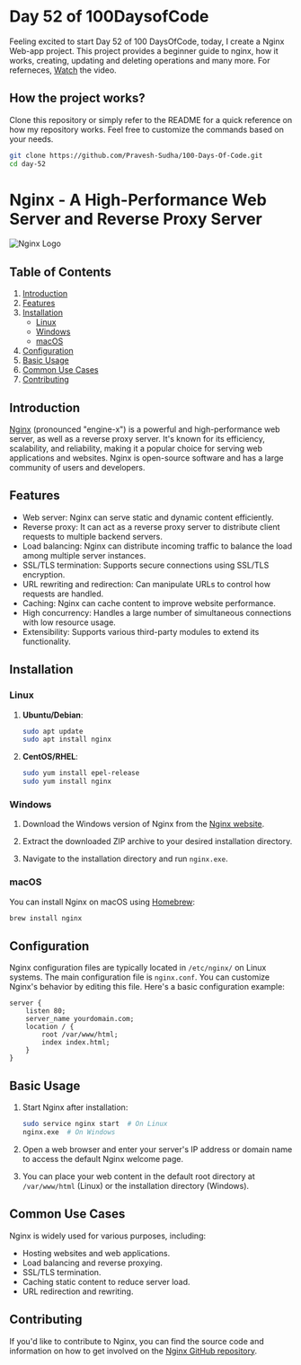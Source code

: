 # Day 52 of 100DaysofCode

Feeling excited to start Day 52 of 100 DaysOfCode, today, I create a Nginx Web-app project. This project provides a beginner guide to nginx, how it works, creating, updating and deleting operations and many more. For referneces, [Watch](https://youtu.be/J6mDkcqU_ZE?si=U_XznDhuURGSZPdV) the video.

## How the project works?

Clone this repository or simply refer to the README for a quick reference on how my repository works. Feel free to customize the commands based on your needs.

```bash
git clone https://github.com/Pravesh-Sudha/100-Days-Of-Code.git
cd day-52
```

# Nginx - A High-Performance Web Server and Reverse Proxy Server

![Nginx Logo](https://nginx.org/nginx.png)

## Table of Contents
1. [Introduction](#introduction)
2. [Features](#features)
3. [Installation](#installation)
   - [Linux](#linux)
   - [Windows](#windows)
   - [macOS](#macos)
4. [Configuration](#configuration)
5. [Basic Usage](#basic-usage)
6. [Common Use Cases](#common-use-cases)
7. [Contributing](#contributing)

## Introduction

[Nginx](https://nginx.org/) (pronounced "engine-x") is a powerful and high-performance web server, as well as a reverse proxy server. It's known for its efficiency, scalability, and reliability, making it a popular choice for serving web applications and websites. Nginx is open-source software and has a large community of users and developers.

## Features

- Web server: Nginx can serve static and dynamic content efficiently.
- Reverse proxy: It can act as a reverse proxy server to distribute client requests to multiple backend servers.
- Load balancing: Nginx can distribute incoming traffic to balance the load among multiple server instances.
- SSL/TLS termination: Supports secure connections using SSL/TLS encryption.
- URL rewriting and redirection: Can manipulate URLs to control how requests are handled.
- Caching: Nginx can cache content to improve website performance.
- High concurrency: Handles a large number of simultaneous connections with low resource usage.
- Extensibility: Supports various third-party modules to extend its functionality.

## Installation

### Linux

1. **Ubuntu/Debian**:

   ```bash
   sudo apt update
   sudo apt install nginx
   ```

2. **CentOS/RHEL**:

   ```bash
   sudo yum install epel-release
   sudo yum install nginx
   ```

### Windows

1. Download the Windows version of Nginx from the [Nginx website](https://nginx.org/en/download.html).

2. Extract the downloaded ZIP archive to your desired installation directory.

3. Navigate to the installation directory and run `nginx.exe`.

### macOS

You can install Nginx on macOS using [Homebrew](https://brew.sh/):

```bash
brew install nginx
```

## Configuration

Nginx configuration files are typically located in `/etc/nginx/` on Linux systems. The main configuration file is `nginx.conf`. You can customize Nginx's behavior by editing this file. Here's a basic configuration example:

```nginx
server {
    listen 80;
    server_name yourdomain.com;
    location / {
        root /var/www/html;
        index index.html;
    }
}
```

## Basic Usage

1. Start Nginx after installation:

   ```bash
   sudo service nginx start  # On Linux
   nginx.exe  # On Windows
   ```

2. Open a web browser and enter your server's IP address or domain name to access the default Nginx welcome page.

3. You can place your web content in the default root directory at `/var/www/html` (Linux) or the installation directory (Windows).

## Common Use Cases

Nginx is widely used for various purposes, including:

- Hosting websites and web applications.
- Load balancing and reverse proxying.
- SSL/TLS termination.
- Caching static content to reduce server load.
- URL redirection and rewriting.


## Contributing

If you'd like to contribute to Nginx, you can find the source code and information on how to get involved on the [Nginx GitHub repository](https://github.com/nginx/nginx).
